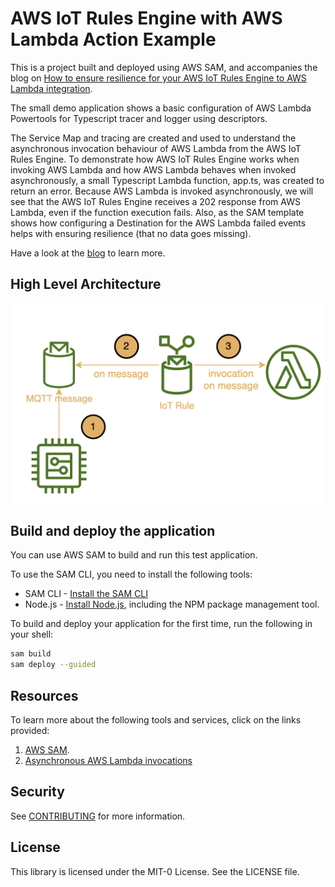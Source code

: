 # AWS IoT Rules Engine with AWS Lambda Action Example
This is a project built and deployed using AWS SAM, and accompanies the blog on [How to ensure resilience for your AWS IoT Rules Engine to AWS Lambda integration](https://dev.to/iotbuilders/how-to-ensure-resilience-for-your-aws-iot-rules-engine-to-aws-lambda-integration-1aoi).

The small demo application shows a basic configuration of AWS Lambda Powertools for Typescript tracer and logger using descriptors. 

The Service Map and tracing are created and used to understand the asynchronous invocation behaviour of AWS Lambda from the AWS IoT Rules Engine.
To demonstrate how AWS IoT Rules Engine works when invoking AWS Lambda and how AWS Lambda behaves when invoked asynchronously, a small Typescript Lambda function, app.ts, was created to return an error. 
Because AWS Lambda is invoked asynchronously, we will see that the AWS IoT Rules Engine receives a 202 response from AWS Lambda, even if the function execution fails.
Also, as the SAM template shows how configuring a Destination for the AWS Lambda failed events helps with ensuring resilience (that no data goes missing).

Have a look at the [blog](https://dev.to/iotbuilders/how-to-ensure-resilience-for-your-aws-iot-rules-engine-to-aws-lambda-integration-1aoi) to learn more.

## High Level Architecture

![high-level-arch](img/high-level-arch.png)

## Build and deploy the application

You can use AWS SAM to build and run this test application.

To use the SAM CLI, you need to install the following tools:

* SAM CLI - [Install the SAM CLI](https://docs.aws.amazon.com/serverless-application-model/latest/developerguide/serverless-sam-cli-install.html)
* Node.js - [Install Node.js](https://nodejs.org/en/), including the NPM package management tool.

To build and deploy your application for the first time, run the following in your shell:

```bash
sam build
sam deploy --guided 
```

## Resources
To learn more about the following tools and services, click on the links provided:
1. [AWS SAM](https://aws.amazon.com/serverless/sam/).
2. [Asynchronous AWS Lambda invocations](https://docs.aws.amazon.com/lambda/latest/dg/invocation-async.html)

## Security

See [CONTRIBUTING](CONTRIBUTING.md#security-issue-notifications) for more information.

## License

This library is licensed under the MIT-0 License. See the LICENSE file.

